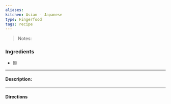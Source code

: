 ```yaml
---
aliases: 
kitchen: Asian - Japanese
type: Fingerfood
tags: recipe
---
```


 >Notes: 

### Ingredients
- [x] 

---
#### Description:


---
#### Directions

